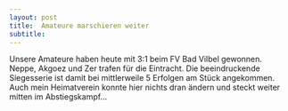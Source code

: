 ```yaml
---
layout: post
title:  Amateure marschieren weiter
subtitle:  
---
```


Unsere Amateure haben heute mit 3:1 beim FV Bad Vilbel gewonnen. Neppe, Akgoez und Zer trafen für die Eintracht. Die beeindruckende Siegesserie ist damit bei mittlerweile 5 Erfolgen am Stück angekommen. Auch mein Heimatverein konnte hier nichts dran ändern und steckt weiter mitten im Abstiegskampf...


